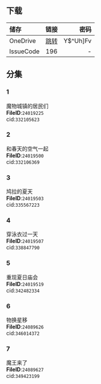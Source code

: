 ## 下载

储存 | 链接 | 密码
:----------- | :-----------: | -----------:
 OneDrive | [跳转](https://xrzcloud-my.sharepoint.com/:f:/g/personal/xrz_xrzyun_ml/EpIx8QRu4iBPj_n1urtGpzYBHWN0Mj6ZfM2S68nEhvWXhQ?e=9BPmi2) | Y$^Uh]Fv
 IssueCode | 196 | -

## 分集
### 1
魔物城镇的居民们  
**FileID**:`24019225`  
cid:`332105623`  
### 2
和春天的空气一起  
**FileID**:`24019500`  
cid:`332106369`  
### 3
鸠拉的夏天  
**FileID**:`24019503`  
cid:`335567223`  
### 4
穿泳衣过一天  
**FileID**:`24019507`  
cid:`338847790`  
### 5
重现夏日庙会  
**FileID**:`24019519`  
cid:`342482334`  
### 6
物换星移  
**FileID**:`24089626`  
cid:`346014372`  
### 7
魔王来了  
**FileID**:`24089627`  
cid:`349423199`  